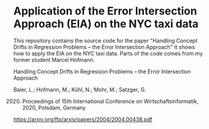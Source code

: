 # Application of the Error Intersection Approach (EIA) on the NYC taxi data

This repository contains the source code for the paper "Handling Concept Drifts in Regression Problems – the Error Intersection Approach"
It shows how to apply the EIA on the NYC taxi data. Parts of the code comes from my former student Marcel Hofmann.

Handling Concept Drifts in Regression Problems – the Error Intersection Approach

Baier, L.; Hofmann, M.; Kühl, N.; Mohr, M.; Satzger, G.

2020. Proceedings of 15th International Conference on Wirtschaftsinformatik, 2020, Potsdam, Germany

https://arxiv.org/ftp/arxiv/papers/2004/2004.00438.pdf
